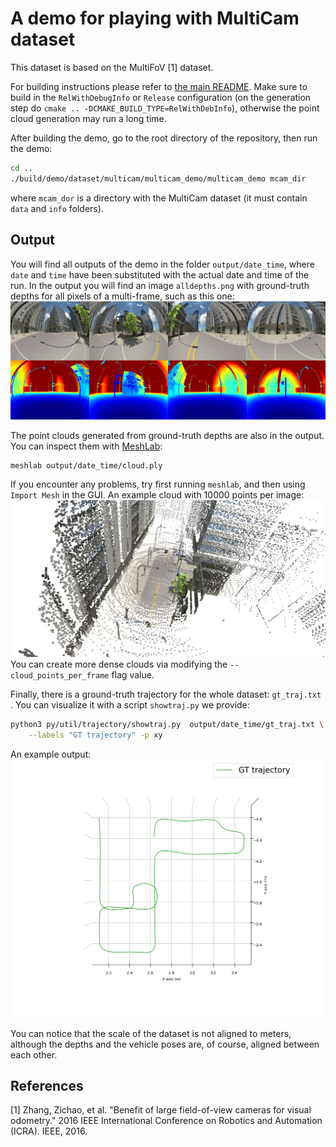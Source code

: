 # A demo for playing with MultiCam dataset

This dataset is based on the MultiFoV [1] dataset.

For building instructions please refer to [the main README](../../../../README.md). Make sure to build in
the `RelWithDebugInfo` or `Release` configuration (on the generation step
do `cmake .. -DCMAKE_BUILD_TYPE=RelWithDebInfo`), otherwise the point cloud generation may run a long time.

After building the demo, go to the root directory of the repository, then run the demo:

```bash
cd ..
./build/demo/dataset/multicam/multicam_demo/multicam_demo mcam_dir
```

where `mcam_dor` is a directory with the MultiCam dataset (it must contain `data` and `info` folders).

## Output

You will find all outputs of the demo in the folder `output/date_time`, where `date` and `time` have been substituted
with the actual date and time of the run. In the output you will find an image `alldepths.png` with ground-truth depths
for all pixels of a multi-frame, such as this one:
![GT depths](media/frame400_depths.png)

The point clouds generated from ground-truth depths are also in the output. You can inspect them
with [MeshLab](https://www.meshlab.net):

```bash
meshlab output/date_time/cloud.ply
```

If you encounter any problems, try first running `meshlab`, and then using `Import Mesh` in the GUI. An example cloud
with 10000 points per image:
![An example cloud from LMS front](media/mcam_cloud.png)
You can create more dense clouds via modifying the `--cloud_points_per_frame`
flag value.

Finally, there is a ground-truth trajectory for the whole dataset: `gt_traj.txt`
. You can visualize it with a script `showtraj.py` we provide:

```bash
python3 py/util/trajectory/showtraj.py  output/date_time/gt_traj.txt \
    --labels "GT trajectory" -p xy
```

An example output:
![GT trajectory](media/traj.png)

You can notice that the scale of the dataset is not aligned to meters, although the depths and the vehicle poses are, of
course, aligned between each other.

## References

[1] Zhang, Zichao, et al. "Benefit of large field-of-view cameras for visual odometry." 2016 IEEE International
Conference on Robotics and Automation (ICRA). IEEE, 2016.
